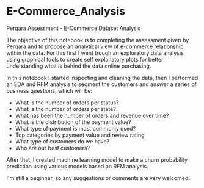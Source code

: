 # E-Commerce_Analysis
Perqara Assessment - E-Commerce Dataset Analysis

The objective of this notebook is to completing the assessment given by Perqara and to propose an analytical view of e-commerce relationship within the data. 
For this first I went trough an exploratory data analysis using graphical tools to create self explanatory plots for better understanding what is behind the data online purchasing.

In this notebook I started inspecting and cleaning the data, then I performed an EDA and RFM analysis to segment the customers and answer a series of business questions, which will be:
- What is the number of orders per status?
- What is the number of orders per state?
- What has been the number of orders and revenue over time?
- What is the distribution of the payment value?
- What type of payment is most commonly used?
- Top categories by payment value and review rating
- What type of customers do we have?
- Who are our best customers?

After that, I created machine learning model to make a churn probability prediction using various models based on RFM analysis.

I'm still a beginner, so any suggestions or comments are very welcomed!
